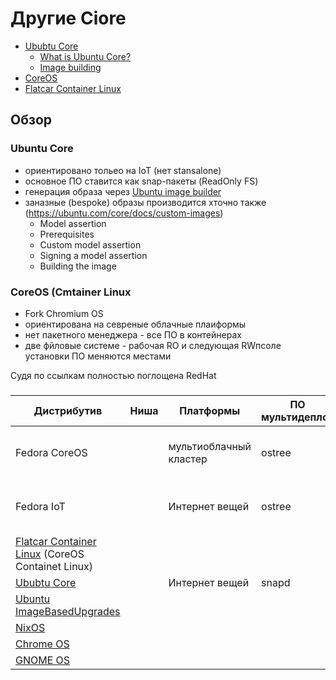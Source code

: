 # Другие Ciore

- [Ububtu Core](https://ubuntu.com/core)
  * [What is Ubuntu Core?](https://ubuntu.com/core/docs/what-is-ubuntu-core)
  * [Image building](https://ubuntu.com/core/docs/image-building)
- [CoreOS](https://ru.wikipedia.org/wiki/CoreOS)
- [Flatcar Container Linux](https://kinvolk.io/flatcar-container-linux/)

## Обзор

### Ubuntu Core

- ориентировано тольео на IoT (нет stansalone)
- основное ПО ставится как snap-пакеты (ReadOnly FS)
- генерация образа через [Ubuntu image builder](https://github.com/CanonicalLtd/ubuntu-image)
- заназные (bespoke) образы производится хточно также (https://ubuntu.com/core/docs/custom-images) 
  *  Model assertion
  *  Prerequisites
  *  Custom model assertion
  *  Signing a model assertion
  *  Building the image

### CoreOS (Cmtainer Linux
- Fork Chromium OS
- ориентирована на севреные облачные плаиформы
- нет пакетного менеджера - все ПО в контейнерах
- две фйловые системе - рабочая RO и  следующая RWпсоле установки ПО меняются местами

Судя по ссылкам полностью поглощена RedHat

### 

Дистрибутив | Ниша | Платформы | ПО мультидеплоя | Атомарность на уровне | Автообновление |Хранение развертываний | Откат | ReadOnly дерево | Обновление /etc  
------------|------|-----------|-----------------|-----------------------|----------------|-----------------------|----------|-----------------|-----------------
Fedora CoreOS |  |мультиоблачный кластер | ostree | развертывания | Да | Деревья залинкованных на общую базу файлов | Да | /usr | трехстороноее слияние
Fedora IoT |  | Интернет вещей | ostree | развертывания |  Да | Деревья залинкованных на общую базу файлов | Да | /usr | трехстороноее слияние
[Flatcar Container Linux](https://kinvolk.io/flatcar-container-linux/) (CoreOS Containet Linux)| | | | | | | | |
[Ububtu Core](https://ubuntu.com/core) | | Интернет вещей | snapd | пакета | | | | |
[Ubuntu ImageBasedUpgrades](https://wiki.ubuntu.com/ImageBasedUpgrades) | | | | | | | | |
[NixOS](https://nixos.org/guides/how-nix-works.html) | | | | | | | | |
[Chrome OS](https://ru.wikipedia.org/wiki/Chrome_OS) | | | | | | | | |
[GNOME OS](https://wiki.gnome.org/action/show//GnomeOS?action=show&redirect=Projects%2FGnomeContinuous) | | | | | | | | | 


